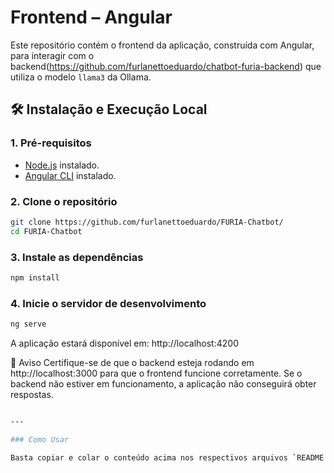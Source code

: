 # Frontend – Angular

Este repositório contém o frontend da aplicação, construída com Angular, para interagir com o backend(https://github.com/furlanettoeduardo/chatbot-furia-backend) que utiliza o modelo `llama3` da Ollama.

## 🛠️ Instalação e Execução Local

### 1. **Pré-requisitos**
- [Node.js](https://nodejs.org/) instalado.
- [Angular CLI](https://angular.io/cli) instalado.

### 2. **Clone o repositório**

```bash
git clone https://github.com/furlanettoeduardo/FURIA-Chatbot/
cd FURIA-Chatbot
```
### 3. **Instale as dependências**

```bash
npm install
```
### 4. **Inicie o servidor de desenvolvimento**

```bash
ng serve
```
A aplicação estará disponível em:
http://localhost:4200

🚨 Aviso
Certifique-se de que o backend esteja rodando em http://localhost:3000 para que o frontend funcione corretamente. Se o backend não estiver em funcionamento, a aplicação não conseguirá obter respostas.

```bash

---

### Como Usar

Basta copiar e colar o conteúdo acima nos respectivos arquivos `README.md` de cada repositório. Isso deve fornecer uma documentação clara para os usuários que precisarem rodar ambos os projetos localmente.
```
